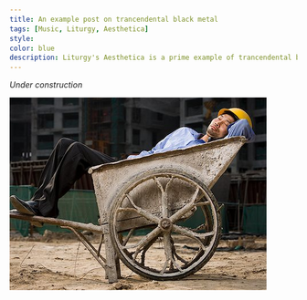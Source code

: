 ```yaml
---
title: An example post on trancendental black metal
tags: [Music, Liturgy, Aesthetica]
style: 
color: blue
description: Liturgy's Aesthetica is a prime example of trancendental black metal. But what does that actually mean?
---
```

*Under construction*

<img style="float: left;" src="/assets/images/wip.jpg">  

